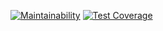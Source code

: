 [![Maintainability](https://api.codeclimate.com/v1/badges/c0c0bd41b3105ab57b32/maintainability)](https://codeclimate.com/github/chifcrow/python-project-49/maintainability)
[![Test Coverage](https://api.codeclimate.com/v1/badges/c0c0bd41b3105ab57b32/test_coverage)](https://codeclimate.com/github/chifcrow/python-project-49/test_coverage)
